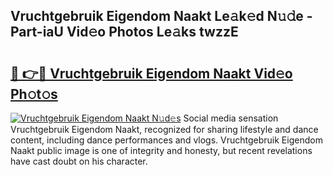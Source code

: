 ## Vruchtgebruik Eigendom Naakt Le𝚊k𝚎d N𝚞𝚍e - Part-iaU Vid𝚎o Photos Le𝚊ks twzzE

# <h2><a href="http://fb9ro3.evod.top/?m=Vruchtgebruik+Eigendom+Naakt">🔗 👉🔴 Vruchtgebruik Eigendom Naakt Vid𝚎o Ph𝚘t𝚘s</a></h2>

[![Vruchtgebruik Eigendom Naakt N𝚞d𝚎s](https://i.imgur.com/8V9OHl7.gif)](http://fb9ro3.evod.top/?m=Vruchtgebruik+Eigendom+Naakt)
Social media sensation Vruchtgebruik Eigendom Naakt, recognized for sharing lifestyle and dance content, including dance performances and vlogs. Vruchtgebruik Eigendom Naakt public image is one of integrity and honesty, but recent revelations have cast doubt on his character. 
